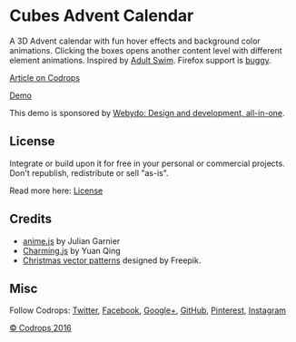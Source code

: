 # Cubes Advent Calendar

A 3D Advent calendar with fun hover effects and background color animations. Clicking the boxes opens another content level with different element animations. Inspired by [Adult Swim](http://www.adultswim.com/music/singles-2016/). Firefox support is [buggy](https://bugzilla.mozilla.org/show_bug.cgi?id=904304).

[Article on Codrops](http://tympanus.net/codrops/?p=28603&preview=true)

[Demo](http://tympanus.net/Development/CubesAdventCalendar/)

This demo is sponsored by [Webydo: Design and development, all-in-one](https://goo.gl/Z3wbtl).

## License

Integrate or build upon it for free in your personal or commercial projects. Don't republish, redistribute or sell "as-is". 

Read more here: [License](http://tympanus.net/codrops/licensing/)

## Credits

- [anime.js](http://anime-js.com/) by Julian Garnier
- [Charming.js](https://github.com/yuanqing/charming) by Yuan Qing
- [Christmas vector patterns](http://www.freepik.com/free-vector/christmas-background-pixel_961323.htm) designed by Freepik.

## Misc

Follow Codrops: [Twitter](http://www.twitter.com/codrops), [Facebook](http://www.facebook.com/pages/Codrops/159107397912), [Google+](https://plus.google.com/101095823814290637419), [GitHub](https://github.com/codrops), [Pinterest](http://www.pinterest.com/codrops/), [Instagram](https://www.instagram.com/codropsss/)

[© Codrops 2016](http://www.codrops.com)





